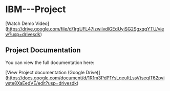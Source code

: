 # IBM---Project
[Watch Demo Video]
(https://drive.google.com/file/d/1rgUFL47lzwilvdlGEdUyiSG2SgxqqYTU/view?usp=drivesdk)

## Project Documentation
You can view the full documentation here:

[View Project documentation (Google Drive)]
(https://docs.google.com/document/d/1R1m3PdP1YsLqeuItLssVtseqlT62pviyste8XaEedVE/edit?usp=drivesdk)
